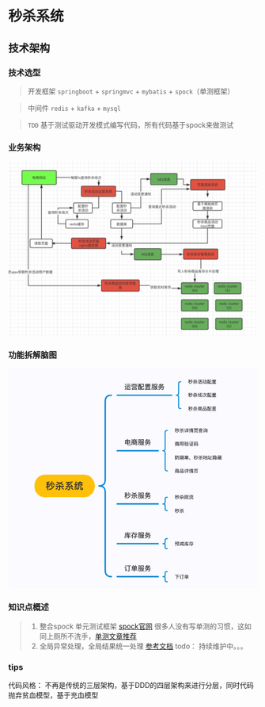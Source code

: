 # 秒杀系统
## 技术架构
### 技术选型

>  开发框架  `springboot` + `springmvc` + `mybatis` + `spock`（单测框架）
 
>  中间件   `redis` + `kafka` + `mysql`

>  `TDD` 基于测试驱动开发模式编写代码，所有代码基于spock来做测试

### 业务架构
![架构图](./docs/image/架构图.png)

### 功能拆解脑图
![架构图](./docs/image/功能拆解.png)

### 知识点概述
> 1. 整合spock 单元测试框架  [spock官网](https://spockframework.org/spock/docs/2.0/index.html)
   很多人没有写单测的习惯，这如同上厕所不洗手，[单测文章推荐](https://tech.meituan.com/2021/08/06/spock-practice-in-meituan.html)
> 2. 全局异常处理，全局结果统一处理 [参考文档](https://mp.weixin.qq.com/s/XoegShXQwsblNy48t6QHFA)
todo： 持续维护中。。。


### tips
代码风格： 不再是传统的三层架构，基于DDD的四层架构来进行分层，同时代码抛弃贫血模型，基于充血模型



